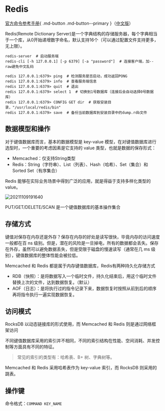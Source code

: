 # Redis

[官方命令参考手册](https://redis.io/commands/#string){ .md-button .md-button--primary }（[中文版](http://redisdoc.com/index.html)）

Redis(Remote Dictionary Server)是一个字典结构的存储服务器，每个字典相当于一个库，从0开始递增数字命名，默认支持16个（可以通过配置文件支持更多，无上限）。

```shell
redis-server  # 启动服务端
redis-cli [-h 127.0.0.1] [-p 6379] [-a "password"]  # 连接客户端，加--raw避免中文乱码

redis 127.0.0.1:6379> ping  # 检测服务是否启动，成功返回PONG
redis 127.0.0.1:6379> info  # 查看服务端信息
redis 127.0.0.1:6379> quit  # 退出
redis 127.0.0.1:6379> select 1  # 切换到1号数据库（连接后会自动选择0号数据库）
redis 127.0.0.1:6379> CONFIG GET dir  # 获取安装目录，"/usr/local/redis/bin"
redis 127.0.0.1:6379> save  # 备份当前数据库到安装目录中的dump.rdb文件
```

## 数据模型和操作

对于键值数据库而言，基本的数据模型是 key-value 模型，在对键值数据库进行选型时，一个重要的考虑因素是它支持的 value 类型，也就是数据的保存形式：

- Memcached：仅支持String类型
- Redis：String（字符串）、List（列表）、Hash（哈希）、Set（集合）和 Sorted Set（有序集合）

Redis 能够在实际业务场景中得到广泛的应用，就是得益于支持多样化类型的 value。

![20211109191640](http://image.zuoright.com/20211109191640.png)

PUT/GET/DELETE/SCAN 是一个键值数据库的基本操作集合

## 存储方式

键值对保存在内存还是外存？保存在内存的好处是读写很快，毕竟内存的访问速度一般都在百 ns 级别。但是，潜在的风险是一旦掉电，所有的数据都会丢失。保存在外存，虽然可以避免数据丢失，但是受限于磁盘的慢速读写（通常在几 ms 级别），键值数据库的整体性能会被拉低。

Memcached 和 Redis 都是属于内存键值数据库，Redis有两种持久化存储方式

- RDB（快照）：是将数据写入一个临时文件，持久化结束后，用这个临时文件替换上次的文件，达到数据恢复。（默认）
- AOF（日志）：是将执行过的指令记录下来，数据恢复时按照从前到后的顺序再将指令执行一遍实现数据恢复。

## 访问模式

RocksDB 以动态链接库的形式使用，而 Memcached 和 Redis 则是通过网络框架访问

不同键值数据库采用的索引并不相同，不同的索引结构在性能、空间消耗、并发控制等方面具有不同的特征。

> 常见的索引的类型有：哈希表、B+ 树、字典树等。

Memcached 和 Redis 采用哈希表作为 key-value 索引，而 RocksDB 则采用的跳表。

## 操作键

命令格式：`COMMAND KEY_NAME`

```redis

```

